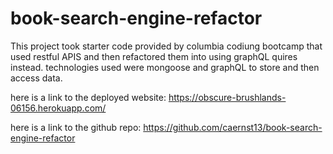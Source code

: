 # book-search-engine-refactor

This project took starter code provided by columbia codiung bootcamp that used restful APIS and then refactored them into using graphQL quires instead. technologies used were mongoose and graphQL to store and then access data.

here is a link to the deployed website: https://obscure-brushlands-06156.herokuapp.com/

here is a link to the github repo: https://github.com/caernst13/book-search-engine-refactor